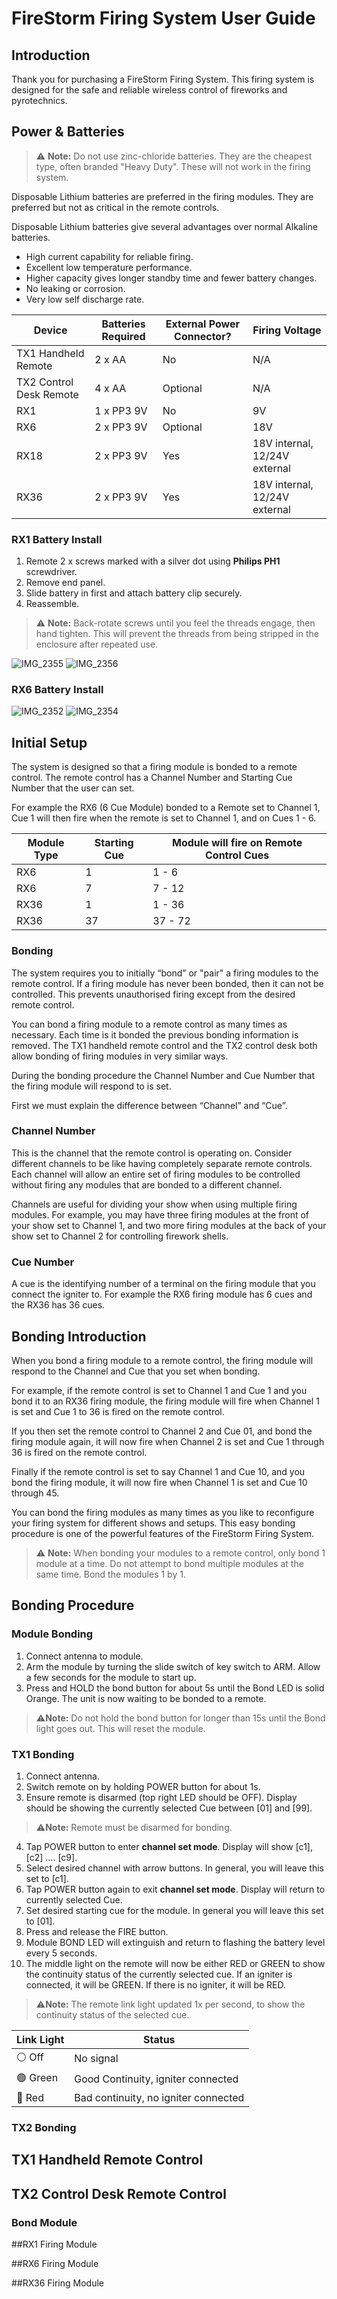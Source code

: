 # FireStorm Firing System User Guide

## Introduction
Thank you for purchasing a FireStorm Firing System. This firing system is designed for the safe and reliable wireless control of fireworks and pyrotechnics.

## Power & Batteries

>⚠️ **Note:** Do not use zinc-chloride batteries. They are the cheapest type, often branded "Heavy Duty". These will not work in the firing system.

Disposable Lithium batteries are preferred in the firing modules. They are preferred but not as critical in the remote controls.

Disposable Lithium batteries give several advantages over normal Alkaline batteries.
* High current capability for reliable firing.
* Excellent low temperature performance.
* Higher capacity gives longer standby time and fewer battery changes.
* No leaking or corrosion.
* Very low self discharge rate.

|Device|Batteries Required|External Power Connector?|Firing Voltage|
|------|------------------|-------------------------|--------------|
|TX1 Handheld Remote|2 x AA|No|N/A|
|TX2 Control Desk Remote|4 x AA|Optional|N/A|
|RX1|1 x PP3 9V|No|9V|
|RX6|2 x PP3 9V|Optional|18V|
|RX18|2 x PP3 9V|Yes|18V internal, 12/24V external|
|RX36|2 x PP3 9V|Yes|18V internal, 12/24V external|

### RX1 Battery Install

1. Remote 2 x screws marked with a silver dot using **Philips PH1** screwdriver.
2. Remove end panel.
3. Slide battery in first and attach battery clip securely.
4. Reassemble.

>⚠️ **Note:** Back-rotate screws until you feel the threads engage, then hand tighten. This will prevent the threads from being stripped in the enclosure after repeated use. 

![IMG_2355](https://github.com/easypyro/firestorm/assets/149492801/0ff0572a-0b3f-4ef9-99dd-3682c9e55528)
![IMG_2356](https://github.com/easypyro/firestorm/assets/149492801/8b6dd6ca-216a-415c-9815-17975744b3d5)

### RX6 Battery Install

![IMG_2352](https://github.com/easypyro/firestorm/assets/149492801/78dfb68e-6bd0-4198-93d0-b92cd8a7ffcd)
![IMG_2354](https://github.com/easypyro/firestorm/assets/149492801/69340417-84d4-48c6-af71-f43373443b3e)

## Initial Setup

The system is designed so that a firing module is bonded to a remote control. The remote control has a Channel Number and Starting Cue Number that the user can set. 

For example the RX6 (6 Cue Module) bonded to a Remote set to Channel 1, Cue 1 will then fire when the remote is set to Channel 1, and on Cues 1 - 6.

|Module Type|Starting Cue|Module will fire on Remote Control Cues|
|-----------|------------|---------------------------------------|
|RX6|1|1 - 6|
|RX6|7|7 - 12|
|RX36|1|1 - 36|
|RX36|37|37 - 72|

### Bonding

The system requires you to initially “bond” or "pair" a firing modules to the remote control. If a firing module has never been bonded, then it can not be controlled. This prevents unauthorised firing except from the desired remote control.

You can bond a firing module to a remote control as many times as necessary. Each time is it bonded the previous bonding information is removed.
The TX1 handheld remote control and the TX2 control desk both allow bonding of firing modules in very similar ways.

During the bonding procedure the Channel Number and Cue Number that the firing module will respond to is set.

First we must explain the difference between “Channel” and “Cue”.

### Channel Number

This is the channel that the remote control is operating on. Consider different channels to be like having completely separate remote controls. Each channel will allow an entire set of firing modules to be controlled without firing any modules that are bonded to a different channel.

Channels are useful for dividing your show when using multiple firing modules. For example, you may have three firing modules at the front of your show set to Channel 1, and two more firing modules at the back of your show set to Channel 2 for controlling firework shells.

### Cue Number

A cue is the identifying number of a terminal on the firing module that you connect the igniter to. For example the RX6 firing module has 6 cues and the RX36 has 36 cues.

## Bonding Introduction

When you bond a firing module to a remote control, the firing module will respond to the Channel and Cue that you set when bonding.

For example, if the remote control is set to Channel 1 and Cue 1 and you bond it to an RX36 firing module, the firing module will fire when Channel 1 is set and Cue 1 to 36 is fired on the remote control.

If you then set the remote control to Channel 2 and Cue 01, and bond the firing module again, it will now fire when Channel 2 is set and Cue 1 through 36 is fired on the remote control.

Finally if the remote control is set to say Channel 1 and Cue 10, and you bond the firing module, it will now fire when Channel 1 is set and Cue 10 through 45.

You can bond the firing modules as many times as you like to reconfigure your firing system for different shows and setups. This easy bonding procedure is one of the powerful features of the FireStorm Firing System.

>⚠️ **Note:** When bonding your modules to a remote control, only bond 1 module at a time. Do not attempt to bond multiple modules at the same time. Bond the modules 1 by 1. 

## Bonding Procedure

### Module Bonding

1. Connect antenna to module.
2. Arm the module by turning the slide switch of key switch to ARM. Allow a few seconds for the module to start up.
3. Press and HOLD the bond button for about 5s until the Bond LED is solid Orange. The unit is now waiting to be bonded to a remote. 

>⚠️**Note:** Do not hold the bond button for longer than 15s until the Bond light goes out. This will reset the module.

### TX1 Bonding

1. Connect antenna.
2. Switch remote on by holding POWER button for about 1s.
3. Ensure remote is disarmed (top right LED should be OFF). Display should be showing the currently selected Cue between [01] and [99].
>⚠️**Note:** Remote must be disarmed for bonding. 
4. Tap POWER button to enter **channel set mode**. Display will show [c1], [c2] .... [c9].
5. Select desired channel with arrow buttons. In general, you will leave this set to [c1].
6. Tap POWER button again to exit **channel set mode**. Display will return to currently selected Cue.
7. Set desired starting cue for the module. In general you will leave this set to [01].
8. Press and release the FIRE button.
9. Module BOND LED will extinguish and return to flashing the battery level every 5 seconds. 
10. The middle light on the remote will now be either RED or GREEN to show the continuity status of the currently selected cue. If an igniter is connected, it will be GREEN. If there is no igniter, it will be RED.

>⚠️**Note:** The remote link light updated 1x per second, to show the continuity status of the selected cue. 

|Link Light|Status|
|----------|------|
|⚪ Off   |No signal|
|🟢 Green |Good Continuity, igniter connected|
|🔴 Red   |Bad continuity, no igniter connected|


### TX2 Bonding

## TX1 Handheld Remote Control

## TX2 Control Desk Remote Control

### Bond Module

##RX1 Firing Module

##RX6 Firing Module

##RX36 Firing Module

